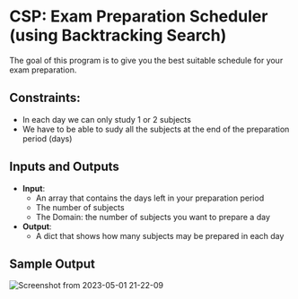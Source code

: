 # CSP: Exam Preparation Scheduler (using Backtracking Search)

The goal of this program is to give you the best suitable schedule for your exam preparation.

## Constraints:

- In each day we can only study 1 or 2 subjects
- We have to be able to sudy all the subjects at the end of the preparation period (days)

## Inputs and Outputs

- **Input**:
  - An array that contains the days left in your preparation period
  - The number of subjects
  - The Domain: the number of subjects you want to prepare a day
- **Output**:
  - A dict that shows how many subjects may be prepared in each day
## Sample Output

![Screenshot from 2023-05-01 21-22-09](https://user-images.githubusercontent.com/82417779/235524438-14af830e-ff4e-43a3-9b84-0ec69c9d59f6.png)
